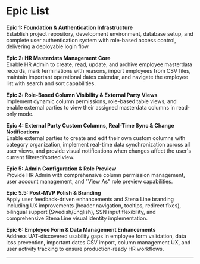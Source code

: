 # Epic List

**Epic 1: Foundation & Authentication Infrastructure**  
Establish project repository, development environment, database setup, and complete user authentication system with role-based access control, delivering a deployable login flow.

**Epic 2: HR Masterdata Management Core**  
Enable HR Admin to create, read, update, and archive employee masterdata records, mark terminations with reasons, import employees from CSV files, maintain important operational dates calendar, and navigate the employee list with search and sort capabilities.

**Epic 3: Role-Based Column Visibility & External Party Views**  
Implement dynamic column permissions, role-based table views, and enable external parties to view their assigned masterdata columns in read-only mode.

**Epic 4: External Party Custom Columns, Real-Time Sync & Change Notifications**  
Enable external parties to create and edit their own custom columns with category organization, implement real-time data synchronization across all user views, and provide visual notifications when changes affect the user's current filtered/sorted view.

**Epic 5: Admin Configuration & Role Preview**  
Provide HR Admin with comprehensive column permission management, user account management, and "View As" role preview capabilities.

**Epic 5.5: Post-MVP Polish & Branding**  
Apply user feedback-driven enhancements and Stena Line branding including UX improvements (header navigation, tooltips, redirect fixes), bilingual support (Swedish/English), SSN input flexibility, and comprehensive Stena Line visual identity implementation.

**Epic 6: Employee Form & Data Management Enhancements**  
Address UAT-discovered usability gaps in employee form validation, data loss prevention, important dates CSV import, column management UX, and user activity tracking to ensure production-ready HR workflows.

---
